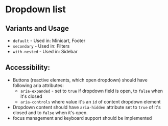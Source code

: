 # Dropdown list

## Variants and Usage
* `default` - Used in: Minicart, Footer
* `secondary` - Used in: Filters
* `with-nested` - Used in: Sidebar

## Accessibility:
* Buttons (reactive elements, which open dropdown) should have following aria attributes:
    * `aria-expanded` - set to `true` if dropdown field is open, to `false` when it's closed
    * `aria-controls` where value it's an `id` of content dropdown element
* Dropdown content should have `aria-hidden` attribute set to `true` of it's closed and to `false` when it's open.
* focus management and keyboard support should be implemented
